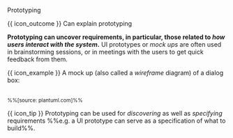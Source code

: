 <span id="title">Prototyping</span>

<span id="prereqs"></span>

<span id="outcomes">{{ icon_outcome }} Can explain prototyping</span>

<div id="body">

<box type="definition" seamless>
<include src="../../common/definitions.md#def-prototyping" trim />
</box>

**Prototyping can uncover requirements, in particular, those related to _how users interact with the system_.** UI prototypes or _mock ups_ are often used in brainstorming sessions, or in meetings with the users to get quick feedback from them.

<box>

{{ icon_example }} A mock up (also called a _wireframe_ diagram) of a dialog box:

<pic class="border" src="images/wireframeExample.png" /><br>
<sub>%%[source: plantuml.com]%%</sub>
</box>
<p/>

{{ icon_tip }} Prototyping can be used for _discovering_ as well as _specifying_ requirements %%e.g. a UI prototype can serve as a specification of what to build%%.

</div>

<div id="extras">
</div>
